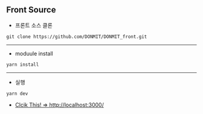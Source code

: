 
## Front Source 

- 프론트 소스 클론
```console
git clone https://github.com/DONMIT/DONMIT_front.git
```
 ---
 
- moduule install
```console
yarn install
```
---

- 실행
```console
yarn dev
```

- [Clcik This! => http://localhost:3000/](http://localhost:3000/)
